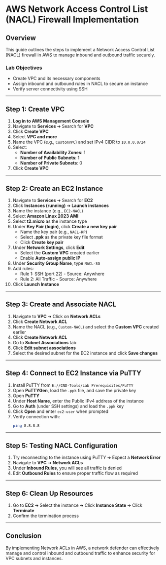 # AWS Network Access Control List (NACL) Firewall Implementation

## Overview
This guide outlines the steps to implement a Network Access Control List (NACL) firewall in AWS to manage inbound and outbound traffic securely.

### Lab Objectives
- Create VPC and its necessary components
- Assign inbound and outbound rules in NACL to secure an instance
- Verify server connectivity using SSH

---

## Step 1: Create VPC
1. **Log in to AWS Management Console**
2. Navigate to **Services** ➔ Search for **VPC**
3. Click **Create VPC**
4. Select **VPC and more**
5. Name the VPC (e.g., `CustomVPC`) and set IPv4 CIDR to `10.0.0.0/24`
6. Select:
   - **Number of Availability Zones**: 1
   - **Number of Public Subnets**: 1
   - **Number of Private Subnets**: 0
7. Click **Create VPC**

---

## Step 2: Create an EC2 Instance
1. Navigate to **Services** ➔ Search for **EC2**
2. Click **Instances (running)** ➔ **Launch instances**
3. Name the instance (e.g., `EC2-NACL`)
4. Select **Amazon Linux 2023 AMI**
5. Select **t2.micro** as the instance type
6. Under **Key Pair (login)**, click **Create a new key pair**
   - Name the key pair (e.g., `NACL-KP`)
   - Select **.ppk** as the private key file format
   - Click **Create key pair**
7. Under **Network Settings**, click **Edit**
   - Select the **Custom VPC** created earlier
   - Enable **Auto-assign public IP**
8. Under **Security Group Name**, type `NACL-SG`
9. Add rules:
   - Rule 1: SSH (port 22) - Source: Anywhere
   - Rule 2: All Traffic - Source: Anywhere
10. Click **Launch Instance**

---

## Step 3: Create and Associate NACL
1. Navigate to **VPC** ➔ Click on **Network ACLs**
2. Click **Create Network ACL**
3. Name the NACL (e.g., `Custom-NACL`) and select the **Custom VPC** created earlier
4. Click **Create Network ACL**
5. Go to **Subnet Associations** tab
6. Click **Edit subnet associations**
7. Select the desired subnet for the EC2 instance and click **Save changes**

---

## Step 4: Connect to EC2 Instance via PuTTY
1. Install PuTTY from `E://CND-Tools/Lab Prerequisites/PuTTY`
2. Open **PuTTYGen**, load the `.ppk` file, and save the private key
3. Open **PuTTY**
4. Under **Host Name**, enter the Public IPv4 address of the instance
5. Go to **Auth** (under SSH settings) and load the `.ppk` key
6. Click **Open** and enter `ec2-user` when prompted
7. Verify connection with:
   ```bash
   ping 8.8.8.8
   ```

---

## Step 5: Testing NACL Configuration
1. Try reconnecting to the instance using PuTTY ➔ Expect a **Network Error**
2. Navigate to **VPC** ➔ **Network ACLs**
3. Under **Inbound Rules**, you will see all traffic is denied
4. Edit **Outbound Rules** to ensure proper traffic flow as required

---

## Step 6: Clean Up Resources
1. Go to **EC2** ➔ Select the instance ➔ Click **Instance State** ➔ Click **Terminate**
2. Confirm the termination process

---

## Conclusion
By implementing Network ACLs in AWS, a network defender can effectively manage and control inbound and outbound traffic to enhance security for VPC subnets and instances.

